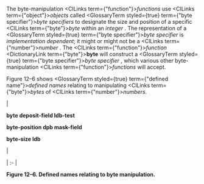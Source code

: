  



The byte-manipulation <ClLinks  term={"function"}><i>functions</i></ClLinks> use <ClLinks  term={"object"}><i>objects</i></ClLinks> called <GlossaryTerm styled={true} term={"byte specifier"}><i>byte specifiers</i></GlossaryTerm> to designate the size and position of a specific <ClLinks  term={"byte"}><i>byte</i></ClLinks> within an *integer* . The representation of a <GlossaryTerm styled={true} term={"byte specifier"}><i>byte specifier</i></GlossaryTerm> is *implementation dependent*; it might or might not be a <ClLinks  term={"number"}><i>number</i></ClLinks> . The <ClLinks  term={"function"}><i>function</i></ClLinks> <DictionaryLink  term={"byte"}><b>byte</b></DictionaryLink> will construct a <GlossaryTerm styled={true} term={"byte specifier"}><i>byte specifier</i></GlossaryTerm> , which various other byte-manipulation <ClLinks  term={"function"}><i>functions</i></ClLinks> will accept. 



Figure 12–6 shows <GlossaryTerm styled={true} term={"defined name"}><i>defined names</i></GlossaryTerm> relating to manipulating <ClLinks  term={"byte"}><i>bytes</i></ClLinks> of <ClLinks  term={"number"}><i>numbers</i></ClLinks>. 



|<p>**byte deposit-field ldb-test** </p><p>**byte-position dpb mask-field** </p><p>**byte-size ldb**</p>|

| :- |





**Figure 12–6. Defined names relating to byte manipulation.** 



